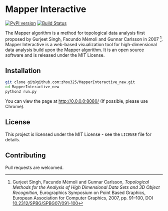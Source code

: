 # Mapper Interactive

[![PyPI version](https://badge.fury.io/py/mapper-interactive.svg)](https://badge.fury.io/py/mapper-interactive)
[![Build Status](https://travis-ci.org/MapperInteractive/MapperInteractive.svg?branch=master)](https://travis-ci.org/MapperInteractive/MapperInteractive)

The Mapper algorithm is a method for topological data analysis first proposed by Gurjeet Singh, Facundo Mémoli and Gunnar Carlsson in 2007 [^1]. 
Mapper Interactive is a web-based visualization tool for high-dimensional data analysis build upon the Mapper algorithm. It is an open source software and is released under the MIT License.

## Installation

```bash
git clone git@github.com:zhou325/MapperInteractive_new.git
cd MapperInteractive_new
python3 run.py
```

You can view the page at http://0.0.0.0:8080/ (If possible, please use Chrome).

<!-- ## PCA
Depend on the size of the input dataset, it may take a few seconds to finish PCA. -->

## License

This project is licensed under the MIT License - see the `LICENSE` file for details.

## Contributing

Pull requests are welcomed. 


> [^1]: Gurjeet Singh, Facundo Mémoli and Gunnar Carlsson, *Topological Methods for the Analysis of High Dimensional Data Sets and 3D Object Recognition*, Eurographics Symposium on Point Based Graphics, European Association for Computer Graphics, 2007, pp. 91–100, DOI [10.2312/SPBG/SPBG07/091-100](http://dx.doi.org/10.2312/SPBG/SPBG07/091-100)